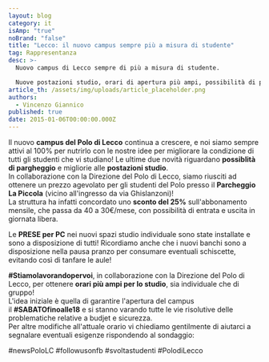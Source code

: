 ```yaml
---
layout: blog
category: it
isAmp: "true"
noBrand: "false"
title: "Lecco: il nuovo campus sempre più a misura di studente"
tag: Rappresentanza
desc: >-
  Nuovo campus di Lecco sempre di più a misura di studente.

  Nuove postazioni studio, orari di apertura più ampi, possibilità di parcheggio a prezzo ridotto. 
article_th: /assets/img/uploads/article_placeholder.png
authors:
  - Vincenzo Giannico
published: true
date: 2015-01-06T00:00:00.000Z
---
```

Il nuovo **campus del Polo di Lecco** continua a crescere, e noi siamo sempre attivi al 100% per nutrirlo con le nostre idee per migliorare la condizione di tutti gli studenti che vi studiano! Le ultime due novità riguardano **possiblità di pargheggio** e migliorie alle **postazioni studio**.\
In collaborazione con la Direzione del Polo di Lecco, siamo riusciti ad ottenere un prezzo agevolato per gli studenti del Polo presso il **Parcheggio La Piccola** (vicino all'ingresso da via Ghislanzoni)!\
La struttura ha infatti concordato uno **sconto del 25%** sull'abbonamento mensile, che passa da 40 a 30€/mese, con possibilità di entrata e uscita in giornata libera.

Le **PRESE per PC** nei nuovi spazi studio individuale sono state installate e sono a disposizione di tutti! Ricordiamo anche che i nuovi banchi sono a disposizione nella pausa pranzo per consumare eventuali [‎](https://www.facebook.com/hashtag/schiscette?source=feed_text&story_id=763577770396294)schiscette, evitando così di tanfare le aule!

**\#‎Stiamolavorandopervoi**, in collaborazione con la Direzione del Polo di Lecco, per ottenere **orari più ampi per lo studio**, sia individuale che di gruppo!\
L'idea iniziale è quella di garantire l'apertura del campus il **\#‎SABATOfinoalle18** e si stanno varando tutte le vie risolutive delle problematiche relative a budjet e sicurezza.\
Per altre modifiche all'attuale orario vi chiediamo gentilmente di aiutarci a segnalare eventuali esigenze rispondendo al sondaggio:

\#‎newsPoloLC #‎followusonfb #‎svoltastudenti #‎PolodiLecco